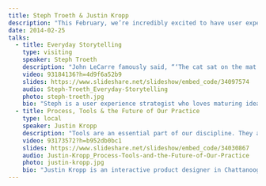 ```yaml
---
title: Steph Troeth & Justin Kropp
description: "This February, we’re incredibly excited to have user experience expert **Steph Troeth** joining us all the way from London, England. She’ll be talking to us about how we can use storytelling to improve our work. She’ll be joined on stage by local design phenom **Justin Kropp**, who will be exploring how the tools of design have changed over the years."
date: 2014-02-25
talks:
  - title: Everyday Storytelling
    type: visiting
    speaker: Steph Troeth
    description: "John LeCarre famously said, “‘The cat sat on the mat’ is not the beginning of a story; ‘the cat sat on the dog’s mat’ is.” We need very little introduction to the art of storytelling, but the craft of story is more nuanced and is a skill we can hone. Unless you’re already fully-engaged in storytelling in one form or another, it’s rare that we get to explore these nuances in practice. Come and have some fun with Steph in this interactive session as she demonstrates little ways we can get better at the craft of story—a universal skill that you can use in everything you do.\r\n\r\nThis talk covers some of the material from her forthcoming book: [<cite>UX Storytelling Handbook</cite>](http://bit.ly/uxstorytellinghandbook)."
    video: 93184136?h=4d9f6a52b9
    slides: https://www.slideshare.net/slideshow/embed_code/34097574
    audio: Steph-Troeth_Everyday-Storytelling
    photo: steph-troeth.jpg
    bio: "Steph is a user experience strategist who loves maturing ideas and making things real. She has worn many hats, including a product lead for a startup in digital publishing and a studio director at a digital agency. She is also known for her grassroots contributions to best web practices through [the Web Standards Project](https://webstandards.org/) and [the W3C](https://w3.org). More recently, she works with [MailChimp](http://mailchimp.com/)’s UX team as an independent consultant.\r\n\r\nSteph is currently writing a book on how to better use storytelling in user experience research and design. She is also a hopeless BBC World Service radio addict, aspiring literary novelist, once-upon-a-musician, occasional silversmith, serendipitous gardener and slow food aficionada. Well-travelled and living on her fourth continent, she speaks several flavours of English, a few languages, and possesses an indecipherable accent."
  - title: Process, Tools & the Future of Our Practice
    type: local
    speaker: Justin Kropp
    description: "Tools are an essential part of our discipline. They afford us the opportunity to execute our work in the ways that we intended. However, the landscape of what is available to carry out our work has changed rapidly over the last decade—from the applications we use to strategize and design, to the frameworks and methodologies we use to build and deploy. These tools have not only influenced our processes, but also the way we approach our discipline. In this presentation, I'll explore the evolution of the design practice and the tools we use to craft our work."
    video: 93173572?h=b952db0bc1
    slides: https://www.slideshare.net/slideshow/embed_code/34030867
    audio: Justin-Kropp_Process-Tools-and-the-Future-of-Our-Practice
    photo: justin-kropp.jpg
    bio: "Justin Kropp is an interactive product designer in Chattanooga, Tennessee. He helps design and build digital products and services for individuals, institutions, and organizations. Justin is currently a design engineer at [Automattic](http://automattic.com/), the makers of WordPress. Previously, he lead product design at [Readmill](http://readmill.com/), a Berlin-based startup dedicated to crafting the best ebook reader for iOS and Android.\r\n\r\nJustin studied graphic design at The University of Tennessee at Chattanooga, earning his BFA in 2003. He went on to earn his MFA in Graphic Design at Maryland Institute College of Art (MICA) in 2010, where his graduate research explored semiotic theory and its role in our evolving visual culture.\r\n\r\nHe is inspired by typography, modernism, and solitude."
---
```

